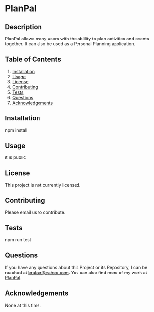 # PlanPal

## Description
PlanPal allows many users with the ablility to plan activities and events together. It can also be used as a Personal Planning application.
## Table of Contents
1. [Installation](#installation)
2. [Usage](#usage)
3. [License](#license)
4. [Contributing](#contributing)
5. [Tests](#tests)
6. [Questions](#questions)
7. [Acknowledgements](#acknowledgements)
## Installation
npm install
## Usage
it is public
## License
This project is not currently licensed.
## Contributing
Please email us to contribute.
## Tests
npm run test
## Questions
If you have any questions about this Project or its Repository, I can be reached at <a href=mailto:support@planpal.com>brabur@yahoo.com</a>.  You can also find more of my work at <a href=https://github.com/BradBurr-Github/PlanPal>PlanPal</a>.
## Acknowledgements
None at this time.